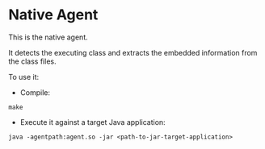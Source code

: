 # Native Agent
This is the native agent.

It detects the executing class and extracts the embedded information from the class files.

To use it:
- Compile:
```console
make
````

- Execute it against a target Java application:
```console
java -agentpath:agent.so -jar <path-to-jar-target-application>
```